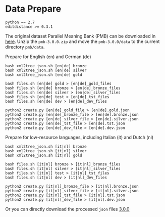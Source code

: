 # Data Prepare

```
python == 2.7
editdistance >= 0.3.1
```
The original dataset Parallel Meaning Bank (PMB) can be downloaded in [here](https://pmb.let.rug.nl/data.php). Unzip the `pmb-3.0.0.zip` and move the `pmb-3.0.0/data` to the current directory `pmb/data`.

Prepare for English (en) and German (de)
```
bash xml2tree_json.sh [en|de] bronze
bash xml2tree_json.sh [en|de] silver
bash xml2tree_json.sh [en|de] gold

bash files.sh [en|de] gold > [en|de]_gold_files
bash files.sh [en|de] bronze > [en|de]_bronze_files
bash files.sh [en|de] silver > [en|de]_silver_files
bash files.sh [en|de] test > [en|de]_tst_files
bash files.sh [en|de] dev > [en|de]_dev_files

python2 create.py [en|de]_gold_file > [en|de].gold.json
python2 create.py [en|de]_bronze_file > [en|de].bronze.json
python2 create.py [en|de]_silver_file > [en|de].silver.json
python2 create.py [en|de]_tst_file > [en|de].tst.json
python2 create.py [en|de]_dev_file > [en|de].dev.json
```

Prepare for low-resource languages, including Italian (it) and Dutch (nl)

```
bash xml2tree_json.sh [it|nl] bronze
bash xml2tree_json.sh [it|nl] silver
bash xml2tree_json.sh [it|nl] gold

bash files.sh [it|nl] bronze > [it|nl]_bronze_files
bash files.sh [it|nl] silver > [it|nl]_silver_files
bash files.sh [it|nl] test > [it|nl]_tst_files
bash files.sh [it|nl] dev > [it|nl]_dev_files

python2 create.py [it|nl]_bronze_file > [it|nl].bronze.json
python2 create.py [it|nl]_silver_file > [it|nl].silver.json
python2 create.py [it|nl]_tst_file > [it|nl].tst.json
python2 create.py [it|nl]_dev_file > [it|nl].dev.json
```

Or you can directly download the processed `json` files [3.0.0](https://drive.google.com/drive/folders/1-sZjis2SLnZ6hYuq0giguE2HOU36NAIH?usp=sharing)
